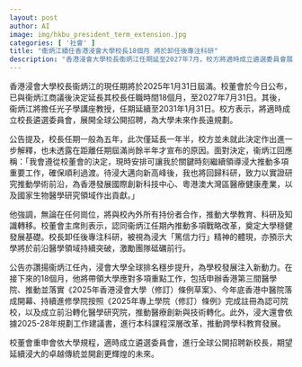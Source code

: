 ```yaml
---
layout: post
author: AI
image: img/hkbu_president_term_extension.jpg
categories: [ '社會' ]
title: "衞炳江續任香港浸會大學校長18個月 將於卸任後專注科研"
description: "香港浸會大學校長衞炳江任期延至2027年7月，校方將適時成立遴選委員會展開全球招聘新校長。衞炳江卸任後將轉任光子學講座教授，專注推動科研與創新醫學領域。公告未解釋短期延任原因，校方認同其領導成績，並列出未來重點工作，包括申辦第三間醫學院、中醫院開幕、本科課程改革等。校董會重申會推動大學長遠發展，延續卓越傳統。"
---
```

香港浸會大學校長衞炳江的現任期將於2025年1月31日屆滿。校董會於今日公布，已與衞炳江商議後決定延長其校長任職時間18個月，至2027年7月31日。其後，衞炳江將擔任光子學講座教授，任期延續至2031年1月31日。校方表示，將適時成立校長遴選委員會，展開全球公開招聘，為大學未來作長遠規劃。

公告提及，校長任期一般為五年，此次僅延長一年半，校方並未就此決定作出進一步解釋，也未透露在距離任期屆滿尚餘半年才宣布的原因。面對決定，衞炳江回應稱：「我會遵從校董會的決定，現時安排可讓我於關鍵時刻繼續領導浸大推動多項重要工作，確保順利過渡。待浸大邁向新高峰後，我也將回歸科研，致力以實證研究推動學術前沿，為香港發展國際創新科技中心、粵港澳大灣區醫療健康產業，以及國家生物醫學研究領域作出貢獻。」

他強調，無論在任何崗位，將與校內外所有持份者合作，推動大學教育、科研及知識轉移。校董會主席則表示，認同衞炳江任期內推動多項戰略改革，奠定大學穩健發展基礎。校長卸任後專注科研，被視為浸大「篤信力行」精神的體現，亦預示大學將於前沿醫學領域持續突破，激勵團隊砥礪前行。

公告亦讚揚衞炳江任內，浸會大學全球排名穩步提升，為學校發展注入新動力。在接下來的18個月，他將帶領大學應對多項重點工作，包括申辦香港第三間醫學院、推動並落實《2025年香港浸會大學（修訂）條例草案》、今年底香港中醫院落成開幕、持續進修學院按照《2025年專上學院（修訂）條例》完成註冊為認可院校，以及成立前沿轉化醫學研究院，推動醫療創新與技術轉化。此外，浸大還會依據2025-28年規劃工作建議書，進行本科課程深層改革，推動跨學科教育發展。

校董會重申會依大學規程，適時成立遴選委員會，進行全球公開招聘新校長，期望延續浸大的卓越傳統並開創更輝煌的未來。